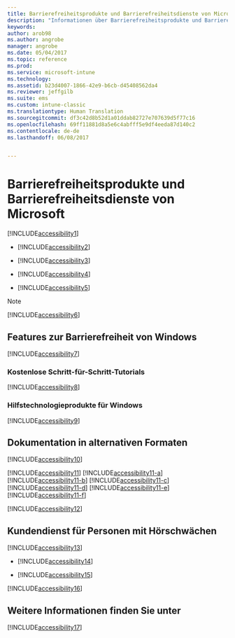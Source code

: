 ```yaml
---
title: Barrierefreiheitsprodukte und Barrierefreiheitsdienste von Microsoft
description: "Informationen über Barrierefreiheitsprodukte und Barrierefreiheitsdienste von Microsoft."
keywords: 
author: arob98
ms.author: angrobe
manager: angrobe
ms.date: 05/04/2017
ms.topic: reference
ms.prod: 
ms.service: microsoft-intune
ms.technology: 
ms.assetid: b23d4007-1866-42e9-b6cb-d45408562da4
ms.reviewer: jeffgilb
ms.suite: ems
ms.custom: intune-classic
ms.translationtype: Human Translation
ms.sourcegitcommit: df3c42d8b52d1a01ddab82727e707639d5f77c16
ms.openlocfilehash: 69ff11881d8a5e6c4abfff5e9df4eeda87d140c2
ms.contentlocale: de-de
ms.lasthandoff: 06/08/2017


---
```


# <a name="accessibility-products-and-services-from-microsoft"></a>Barrierefreiheitsprodukte und Barrierefreiheitsdienste von Microsoft
[!INCLUDE[accessibility1](./includes/accessibility1_md.md)]

-   [!INCLUDE[accessibility2](./includes/accessibility2_md.md)]

-   [!INCLUDE[accessibility3](./includes/accessibility3_md.md)]

-   [!INCLUDE[accessibility4](./includes/accessibility4_md.md)]

-   [!INCLUDE[accessibility5](./includes/accessibility5_md.md)]

> [!NOTE]
> [!INCLUDE[accessibility6](./includes/accessibility6_md.md)]

## <a name="accessibility-features-of-windows"></a>Features zur Barrierefreiheit von Windows
[!INCLUDE[accessibility7](./includes/accessibility7_md.md)]

### <a name="free-step-by-step-tutorials"></a>Kostenlose Schritt-für-Schritt-Tutorials
[!INCLUDE[accessibility8](./includes/accessibility8_md.md)]

### <a name="assistive-technology-products-for-windows"></a>Hilfstechnologieprodukte für Windows
[!INCLUDE[accessibility9](./includes/accessibility9_md.md)]

## <a name="documentation-in-alternative-formats"></a>Dokumentation in alternativen Formaten
[!INCLUDE[accessibility10](./includes/accessibility10_md.md)]

[!INCLUDE[accessibility11](./includes/accessibility11_md.md)]
[!INCLUDE[accessibility11-a](./includes/accessibility11-a_md.md)]
[!INCLUDE[accessibility11-b](./includes/accessibility11-b_md.md)]
[!INCLUDE[accessibility11-c](./includes/accessibility11-c_md.md)]
[!INCLUDE[accessibility11-d](./includes/accessibility11-d_md.md)]
[!INCLUDE[accessibility11-e](./includes/accessibility11-e_md.md)]
[!INCLUDE[accessibility11-f](./includes/accessibility11-f_md.md)]

[!INCLUDE[accessibility12](./includes/accessibility12_md.md)]

## <a name="customer-service-for-people-with-hearing-impairments"></a>Kundendienst für Personen mit Hörschwächen
[!INCLUDE[accessibility13](./includes/accessibility13_md.md)]

-   [!INCLUDE[accessibility14](./includes/accessibility14_md.md)]

-   [!INCLUDE[accessibility15](./includes/accessibility15_md.md)]

[!INCLUDE[accessibility16](./includes/accessibility16_md.md)]

## <a name="for-more-information"></a>Weitere Informationen finden Sie unter
[!INCLUDE[accessibility17](./includes/accessibility17_md.md)]

